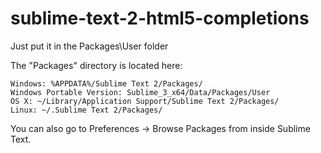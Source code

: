 sublime-text-2-html5-completions
================================

Just put it in the Packages\User folder

The "Packages" directory is located here:

    Windows: %APPDATA%/Sublime Text 2/Packages/
    Windows Portable Version: Sublime_3_x64/Data/Packages/User
    OS X: ~/Library/Application Support/Sublime Text 2/Packages/
    Linux: ~/.Sublime Text 2/Packages/

You can also go to Preferences -> Browse Packages from inside Sublime Text.
